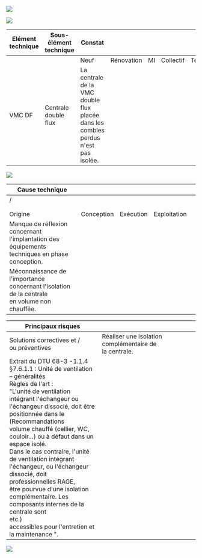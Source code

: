 ![](<images/VMC double flux - caisson de ventilation - Non qualité/_page_0_Picture_0.jpeg>)

![](<images/VMC double flux - caisson de ventilation - Non qualité/_page_0_Picture_1.jpeg>)

| Elément technique | Sous- élément<br>technique | Constat                                                                               |            |    |           |           |
|-------------------|----------------------------|---------------------------------------------------------------------------------------|------------|----|-----------|-----------|
|                   |                            | Neuf                                                                                  | Rénovation | MI | Collectif | Tertiaire |
| VMC DF            | Centrale double flux       | La centrale de la VMC double flux placée dans les combles perdus<br>n'est pas isolée. |            |    |           |           |

![](<images/VMC double flux - caisson de ventilation - Non qualité/_page_0_Picture_3.jpeg>)

| Cause technique                                                                                  |            |           |              |  |
|--------------------------------------------------------------------------------------------------|------------|-----------|--------------|--|
| /                                                                                                |            |           |              |  |
|                                                                                                  |            |           |              |  |
|                                                                                                  |            |           |              |  |
| Origine                                                                                          | Conception | Exécution | Exploitation |  |
| Manque de réflexion concernant l'implantation des équipements<br>techniques en phase conception. |            |           |              |  |
| Méconnaissance de l'importance concernant l'isolation de la centrale<br>en volume non chauffée.  |            |           |              |  |

| Principaux risques                                                                                                                                                                                                                                                                                                                                                                                                                                                                                                                                                                              |                                                       |  |  |  |  |  |
|-------------------------------------------------------------------------------------------------------------------------------------------------------------------------------------------------------------------------------------------------------------------------------------------------------------------------------------------------------------------------------------------------------------------------------------------------------------------------------------------------------------------------------------------------------------------------------------------------|-------------------------------------------------------|--|--|--|--|--|
| Solutions correctives et /<br>ou préventives                                                                                                                                                                                                                                                                                                                                                                                                                                                                                                                                                    | Réaliser une isolation complémentaire de la centrale. |  |  |  |  |  |
| Extrait du DTU 68-3 -1.1.4 §7.6.1.1 : Unité de ventilation – généralités<br>Règles de l'art :<br>"L'unité de ventilation intégrant l'échangeur ou l'échangeur dissocié, doit être positionnée dans le<br>(Recommandations<br>volume chauffé (cellier, WC, couloir…) ou à défaut dans un espace isolé.<br>Dans le cas contraire, l'unité de ventilation intégrant l'échangeur, ou l'échangeur dissocié, doit<br>professionnelles RAGE,<br>être pourvue d'une isolation complémentaire. Les composants internes de la centrale sont<br>etc.)<br>accessibles pour l'entretien et la maintenance ". |                                                       |  |  |  |  |  |

![](<images/VMC double flux - caisson de ventilation - Non qualité/_page_0_Picture_7.jpeg>)